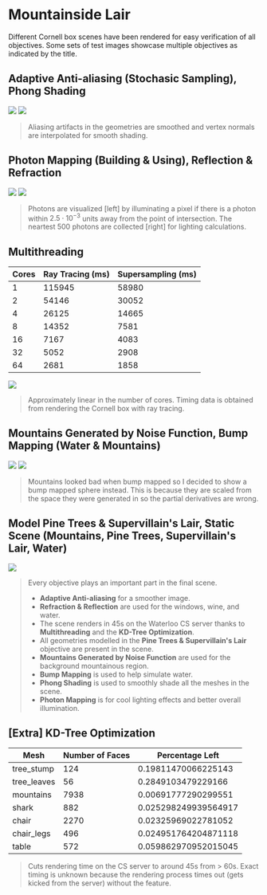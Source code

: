 Mountainside Lair
=

Different Cornell box scenes have been rendered for easy verification of all objectives. Some sets of test images showcase multiple objectives as indicated by the title.

## Adaptive Anti-aliasing (Stochasic Sampling), Phong Shading
<img src="0.png" class="double">
<img src="1.png" class="double">

> Aliasing artifacts in the geometries are smoothed and vertex normals are interpolated for smooth shading.

## Photon Mapping (Building & Using), Reflection & Refraction
<img src="3.png" class="double">
<img src="4.png" class="double">

> Photons are visualized [left] by illuminating a pixel if there is a photon within $2.5 \cdot 10^{-3}$ units away from the point of intersection. The neartest $500$ photons are collected [right] for lighting calculations.

## Multithreading

Cores | Ray Tracing (ms) | Supersampling (ms)
--- | --- | ---
1 | 115945 | 58980 
2 | 54146 | 30052
4 | 26125 | 14665
8 | 14352 | 7581
16 | 7167 | 4083
32 | 5052 | 2908
64 | 2681 | 1858 

![](threading_data.png)

> Approximately linear in the number of cores. Timing data is obtained from rendering the Cornell box with ray tracing.

## Mountains Generated by Noise Function, Bump Mapping (Water & Mountains)
<img src="5.png" class="double">
<img src="6.png" class="double">

> Mountains looked bad when bump mapped so I decided to show a bump mapped sphere instead. This is because they are scaled from the space they were generated in so the partial derivatives are wrong.

## Model Pine Trees & Supervillain's Lair, Static Scene (Mountains, Pine Trees, Supervillain's Lair, Water)

![](7.png)

> Every objective plays an important part in the final scene.
>
> - **Adaptive Anti-aliasing** for a smoother image.
> - **Refraction & Reflection** are used for the windows, wine, and water.
> - The scene renders in 45s on the Waterloo CS server thanks to **Multithreading** and the **KD-Tree Optimization**.
> - All geometries modelled in the **Pine Trees & Supervillain's Lair** objective are present in the scene.
> - **Mountains Generated by Noise Function** are used for the background mountainous region.
> - **Bump Mapping** is used to help simulate water.
> - **Phong Shading** is used to smoothly shade all the meshes in the scene.
> - **Photon Mapping** is for cool lighting effects and better overall illumination.

## [Extra] KD-Tree Optimization

Mesh | Number of Faces | Percentage Left
--- | --- | ---
tree_stump | 124 | 0.19811470066225143
tree_leaves | 56 | 0.2849103479229166
mountains | 7938 | 0.00691777290299551
shark | 882 | 0.025298249939564917
chair | 2270 | 0.02325969022781052
chair_legs | 496 | 0.024951764204871118
table | 572 | 0.059862970952015045

> Cuts rendering time on the CS server to around 45s from > 60s. Exact timing is unknown because the rendering process times out (gets kicked from the server) without the feature.
